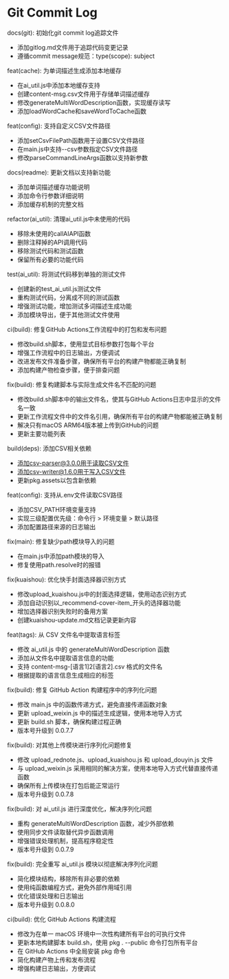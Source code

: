 # Git Commit Log

docs(git): 初始化git commit log追踪文件
- 添加gitlog.md文件用于追踪代码变更记录
- 遵循commit message规范：type(scope): subject

feat(cache): 为单词描述生成添加本地缓存
- 在ai_util.js中添加本地缓存支持
- 创建content-msg.csv文件用于存储单词描述缓存
- 修改generateMultiWordDescription函数，实现缓存读写
- 添加loadWordCache和saveWordToCache函数

feat(config): 支持自定义CSV文件路径
- 添加setCsvFilePath函数用于设置CSV文件路径
- 在main.js中支持--csv参数指定CSV文件路径
- 修改parseCommandLineArgs函数以支持新参数

docs(readme): 更新文档以支持新功能
- 添加单词描述缓存功能说明
- 添加命令行参数详细说明
- 添加缓存机制的完整文档

refactor(ai_util): 清理ai_util.js中未使用的代码
- 移除未使用的callAIAPI函数
- 删除注释掉的API调用代码
- 移除测试代码和测试函数
- 保留所有必要的功能代码

test(ai_util): 将测试代码移到单独的测试文件
- 创建新的test_ai_util.js测试文件
- 重构测试代码，分离成不同的测试函数
- 增强测试功能，增加测试多词描述生成功能
- 添加模块导出，便于其他测试文件使用

ci(build): 修复GitHub Actions工作流程中的打包和发布问题
- 修改build.sh脚本，使用显式目标参数打包每个平台
- 增强工作流程中的日志输出，方便调试
- 改进发布文件准备步骤，确保所有平台的构建产物都能正确复制
- 添加构建产物检查步骤，便于排查问题

fix(build): 修复构建脚本与实际生成文件名不匹配的问题
- 修改build.sh脚本中的输出文件名，使其与GitHub Actions日志中显示的文件名一致
- 更新工作流程文件中的文件名引用，确保所有平台的构建产物都能被正确复制
- 解决只有macOS ARM64版本被上传到GitHub的问题
- 更新主要功能列表

build(deps): 添加CSV相关依赖
- 添加csv-parser@3.0.0用于读取CSV文件
- 添加csv-writer@1.6.0用于写入CSV文件
- 更新pkg.assets以包含新依赖

feat(config): 支持从.env文件读取CSV路径
- 添加CSV_PATH环境变量支持
- 实现三级配置优先级：命令行 > 环境变量 > 默认路径
- 添加配置路径来源的日志输出

fix(main): 修复缺少path模块导入的问题
- 在main.js中添加path模块的导入
- 修复使用path.resolve时的报错

fix(kuaishou): 优化快手封面选择器识别方式
- 修改upload_kuaishou.js中的封面选择逻辑，使用动态识别方式
- 添加自动识别以_recommend-cover-item_开头的选择器功能
- 增加选择器识别失败时的备用方案
- 创建kuaishou-update.md文档记录更新内容

feat(tags): 从 CSV 文件名中提取语言标签
- 修改 ai_util.js 中的 generateMultiWordDescription 函数
- 添加从文件名中提取语言信息的功能
- 支持 content-msg-[语言1]2[语言2].csv 格式的文件名
- 根据提取的语言信息生成相应的标签

fix(build): 修复 GitHub Action 构建程序中的序列化问题
- 修改 main.js 中的函数传递方式，避免直接传递函数对象
- 更新 upload_weixin.js 中的描述生成逻辑，使用本地导入方式
- 更新 build.sh 脚本，确保构建过程正确
- 版本号升级到 0.0.7.7

fix(build): 对其他上传模块进行序列化问题修复
- 修改 upload_rednote.js、upload_kuaishou.js 和 upload_douyin.js 文件
- 与 upload_weixin.js 采用相同的解决方案，使用本地导入方式代替直接传递函数
- 确保所有上传模块在打包后能正常运行
- 版本号升级到 0.0.7.8

fix(build): 对 ai_util.js 进行深度优化，解决序列化问题
- 重构 generateMultiWordDescription 函数，减少外部依赖
- 使用同步文件读取替代异步函数调用
- 增强错误处理机制，提高程序稳定性
- 版本号升级到 0.0.7.9

fix(build): 完全重写 ai_util.js 模块以彻底解决序列化问题
- 简化模块结构，移除所有非必要的依赖
- 使用纯函数编程方式，避免外部作用域引用
- 优化错误处理和日志输出
- 版本号升级到 0.0.8.0

ci(build): 优化 GitHub Actions 构建流程
- 修改为在单一 macOS 环境中一次性构建所有平台的可执行文件
- 更新本地构建脚本 build.sh，使用 pkg . --public 命令打包所有平台
- 在 GitHub Actions 中全局安装 pkg 命令
- 简化构建产物上传和发布流程
- 增强构建日志输出，方便调试
